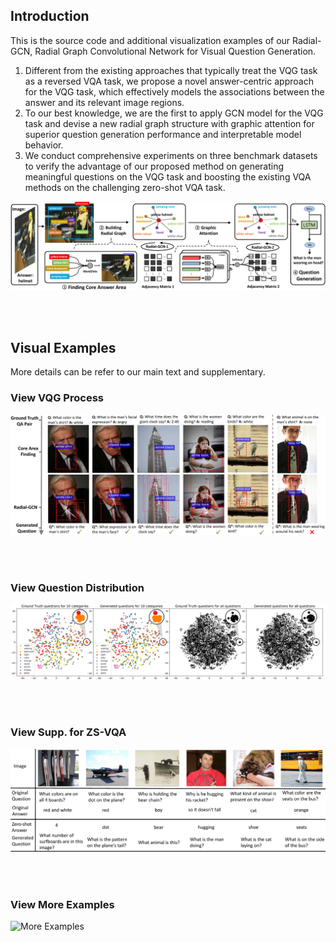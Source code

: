 ## Introduction

This is the source code and additional visualization examples of our Radial-GCN, Radial Graph Convolutional Network for Visual Question Generation.

1) Different from the existing approaches that typically treat the VQG task as a reversed VQA task, we propose a novel answer-centric approach for the VQG task, which effectively models the associations between the answer and its relevant image regions.
2)  To our best knowledge, we are the first to apply GCN model for the VQG task and devise a new radial graph structure with graphic attention for superior question generation performance and interpretable model behavior. 
3)  We conduct comprehensive experiments on three benchmark datasets to verify the advantage of our proposed method on generating meaningful questions on the VQG task and boosting the existing VQA methods on the challenging zero-shot VQA task.

![framework](https://github.com/submitwithanonymous/ICCV2019/raw/master/fig/framwork_new_.png)

<br>
<br>

## Visual Examples
More details can be refer to our main text and supplementary.
### View VQG Process  
![VQG Process](https://github.com/submitwithanonymous/ICCV2019/raw/master/fig/visual_new3.png)

<br>
<br>   

### View Question Distribution
![Distribution](https://github.com/submitwithanonymous/ICCV2019/raw/master/fig/tsne_vis.png)

<br>
<br>  

### View Supp. for ZS-VQA
![Supp](https://github.com/submitwithanonymous/ICCV2019/raw/master/fig/supp_q.png)

<br>
<br>  

### View More Examples
![More Examples](https://github.com/submitwithanonymous/ICCV2019/raw/master/fig/visual.png)
